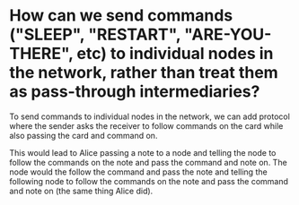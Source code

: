 # How can we send commands ("SLEEP", "RESTART", "ARE-YOU-THERE", etc) to individual nodes in the network, rather than treat them as pass-through intermediaries?

To send commands to individual nodes in the network, we can add protocol where the sender asks the receiver to follow commands on the card while also passing the card and command on.

This would lead to Alice passing a note to a node and telling the node to follow the commands on the note and pass the command and note on. The node would the follow the command and pass the note and telling the following node to follow the commands on the note and pass the command and note on (the same thing Alice did).
